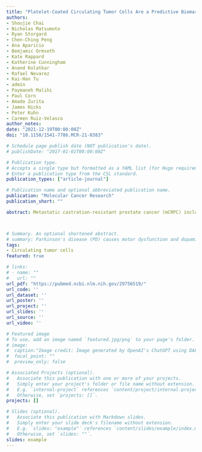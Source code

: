 ```yaml
---
title: "Platelet-Coated Circulating Tumor Cells Are a Predictive Biomarker in Patients with Metastatic Castrate-Resistant Prostate Cancer." 
authors:
- Shoujie Chai
- Nicholas Matsumoto
- Ryan Storgard
- Chen-Ching Peng
- Ana Aparicio
- Bemjamic Ormseth
- Kate Rappard
- Katherine Cunningham
- Anand Kolatkar
- Rafael Nevarez
- Kai-Han Tu
- admin
- Paymaneh Malihi
- Paul Corn
- Amado Zurita
- James Hicks
- Peter Kuhn
- Carmen Ruiz-Velasco
author_notes:
date: "2021-12-19T00:00:00Z"
doi: "10.1158/1541-7786.MCR-21-0383"

# Schedule page publish date (NOT publication's date).
# publishDate: "2017-01-01T00:00:00Z"

# Publication type.
# Accepts a single type but formatted as a YAML list (for Hugo requirements).
# Enter a publication type from the CSL standard.
publication_types: ["article-journal"]

# Publication name and optional abbreviated publication name.
publication: "Molecular Cancer Research"
publication_short: ""

abstract: Metastatic castration-resistant prostate cancer (mCRPC) includes a subset of patients with particularly unfavorable prognosis characterized by combined defects in at least two of three tumor suppressor genes: PTEN, RB1, and TP53 as aggressive variant prostate cancer molecular signature (AVPC-MS). We aimed to identify circulating tumor cells (CTC) signatures that could inform treatment decisions of patients with mCRPC with cabazitaxel-carboplatin combination therapy versus cabazitaxel alone. Liquid biopsy samples were collected prospectively from 79 patients for retrospective analysis. CTCs were detected, classified, enumerated through a computational pipeline followed by manual curation, and subjected to single-cell genome-wide copy-number profiling for AVPC-MS detection. On the basis of immunofluorescence intensities, detected rare cells were classified into 8 rare-cell groups. Further morphologic characterization categorized CTC subtypes from 4 cytokeratin-positive rare-cell groups, utilizing presence of mesenchymal features and platelet attachment. Of 79 cases, 77 (97.5%) had CTCs, 24 (30.4%) were positive for platelet-coated CTCs (pc.CTCs) and 25 (38.5%) of 65 sequenced patients exhibited AVPC-MS in CTCs. Survival analysis indicated that the presence of pc.CTCs identified the subset of patients who were AVPC-MS-positive with the worst prognosis and minimal benefit from combination therapy. In AVPC-MS-negative patients, its presence showed significant survival improvement from combination therapy. Our findings suggest the presence of pc.CTCs as a predictive biomarker to further stratify AVPC subsets with the worst prognosis and the most significant benefit of additional platinum therapy. IMPLICATIONS: HDSCA3.0 can be performed with rare cell detection, categorization, and genomic characterization for pc.CTC identification and AVPC-MS detection as a potential predictive biomarker of mCRPC.



# Summary. An optional shortened abstract.
# summary: Parkinson's disease (PD) causes motor dysfunction and dopaminergic cell death, with current treatments often leading to side effects. This study demonstrates that pretreating adipose-derived stem cells (ADSCs) with n-butylidenephthalide (BP), a compound with neuroprotective effects, enhances their therapeutic efficacy in a PD mouse model. Transplantation of BP-pretreated ADSCs improved motor symptoms and restored dopamine neuron levels, highlighting a promising strategy to enhance stem cell therapies for neurodegenerative diseases.
tags:
- Circulating tumor cells
featured: true

# links:
# - name: ""
#   url: ""
url_pdf: "https://pubmed.ncbi.nlm.nih.gov/29756519/"
url_code: ''
url_dataset: ''
url_poster: ''
url_project: ''
url_slides: ''
url_source: ''
url_video: ''

# Featured image
# To use, add an image named `featured.jpg/png` to your page's folder. 
# image:
#  caption:"Image credit: Image generated by OpenAI's ChatGPT using DALL·E."
#  focal_point: ""
#  preview_only: false

# Associated Projects (optional).
#   Associate this publication with one or more of your projects.
#   Simply enter your project's folder or file name without extension.
#   E.g. `internal-project` references `content/project/internal-project/index.md`.
#   Otherwise, set `projects: []`.
projects: []

# Slides (optional).
#   Associate this publication with Markdown slides.
#   Simply enter your slide deck's filename without extension.
#   E.g. `slides: "example"` references `content/slides/example/index.md`.
#   Otherwise, set `slides: ""`.
slides: example
---
```

